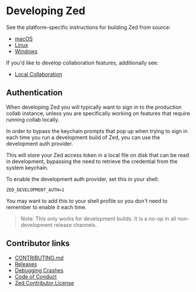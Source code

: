 # Developing Zed

See the platform-specific instructions for building Zed from source:

- [macOS](./development/macos.md)
- [Linux](./development/linux.md)
- [Windows](./development/windows.md)

If you'd like to develop collaboration features, additionally see:

- [Local Collaboration](./development/local-collaboration.md)

## Authentication

When developing Zed you will typically want to sign in to the production collab
instance, unless you are specifically working on features that require running
collab locally.

In order to bypass the keychain prompts that pop up when trying to sign in each
time you run a development build of Zed, you can use the development auth
provider.

This will store your Zed access token in a local file on disk that can be read
in development, bypassing the need to retrieve the credential from the system
keychain.

To enable the development auth provider, set this in your shell:

```
ZED_DEVELOPMENT_AUTH=1
```

You may want to add this to your shell profile so you don't need to remember to enable it each time.

> Note: This only works for development builds. It is a no-op in all non-development release channels.

## Contributor links

- [CONTRIBUTING.md](https://github.com/zed-industries/zed/blob/main/CONTRIBUTING.md)
- [Releases](./development/releases.md)
- [Debugging Crashes](./development/debugging-crashes.md)
- [Code of Conduct](https://zed.dev/code-of-conduct)
- [Zed Contributor License](https://zed.dev/cla)
